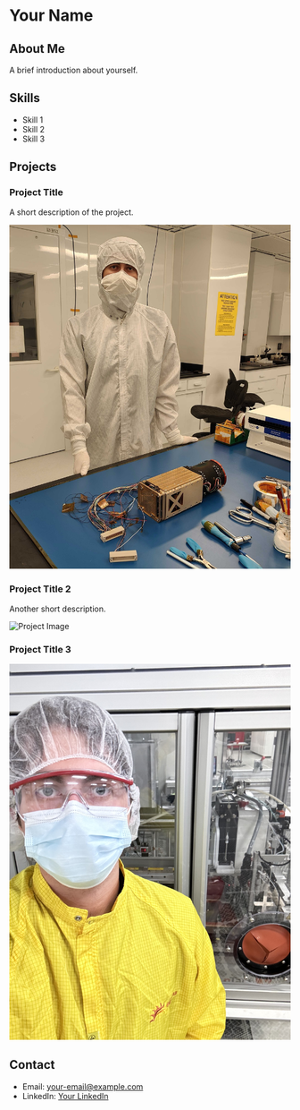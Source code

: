 
# Your Name

## About Me
A brief introduction about yourself.

## Skills
- Skill 1
- Skill 2
- Skill 3

## Projects
### Project Title
A short description of the project.

![Project Image](images/SPARCS.jpg)

### Project Title 2
Another short description.

![Project Image](images/SPARCS1.PNG)

### Project Title 3

![Project Image](images/MTW.jpg)

## Contact
- Email: your-email@example.com
- LinkedIn: [Your LinkedIn](https://linkedin.com/in/yourprofile)
